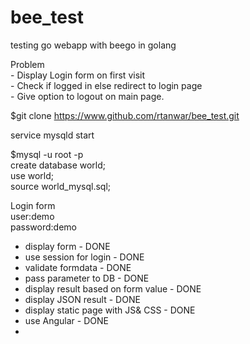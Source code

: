 bee_test
========

testing go webapp with beego in golang

Problem  
    - Display Login form on first visit   
    - Check if logged in else redirect to login page  
    - Give option to logout on main page.  

$git clone https://www.github.com/rtanwar/bee_test.git

service mysqld start

$mysql -u root -p  
create database world;  
use world;  
source world_mysql.sql;   

Login form  
user:demo  
password:demo  

* display form - DONE
* use session for login - DONE
* validate formdata - DONE
* pass parameter to DB - DONE 
* display result based on form value - DONE
* display JSON result - DONE 
* display static page with JS& CSS - DONE
* use Angular - DONE
* 
